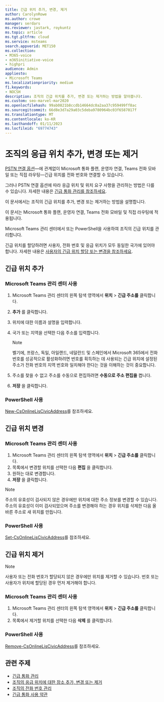 ```yaml
---
title: 긴급 위치 추가, 변경, 제거
author: CarolynRowe
ms.author: crowe
manager: serdars
ms.reviewer: jastark, roykuntz
ms.topic: article
ms.tgt.pltfrm: cloud
ms.service: msteams
search.appverid: MET150
ms.collection:
- M365-voice
- m365initiative-voice
- highpri
audience: Admin
appliesto:
- Microsoft Teams
ms.localizationpriority: medium
f1.keywords:
- NOCSH
description: 조직의 긴급 위치를 추가, 변경 또는 제거하는 방법을 알아봅니다.
ms.custom: seo-marvel-mar2020
ms.openlocfilehash: 99ab0821b8ccdb14664dc0a2aa37c959499ff8ac
ms.sourcegitcommit: 66d8e3d7a29a03c5deba9780964bc03f6587017f
ms.translationtype: MT
ms.contentlocale: ko-KR
ms.lasthandoff: 01/11/2023
ms.locfileid: "69774743"
---
```

# <a name="add-change-or-remove-an-emergency-location-for-your-organization"></a>조직의 응급 위치 추가, 변경 또는 제거

[PSTN 연결 옵션](pstn-connectivity.md)&mdash;에 관계없이 Microsoft 통화 플랜, 운영자 연결, Teams 전화 모바일 또는 직접 라우팅&mdash;긴급 위치를 전화 번호와 연결할 수 있습니다.

그러나 PSTN 연결 옵션에 따라 응급 위치 및 위치 요구 사항을 관리하는 방법은 다를 수 있습니다. 자세한 내용은 [긴급 통화 관리를 참조하세요](what-are-emergency-locations-addresses-and-call-routing.md).

이 문서에서는 조직의 긴급 위치를 추가, 변경 또는 제거하는 방법을 설명합니다. 

이 문서는 Microsoft 통화 플랜, 운영자 연결, Teams 전화 모바일 및 직접 라우팅에 적용됩니다.

Microsoft Teams 관리 센터에서 또는 PowerShell을 사용하여 조직의 긴급 위치를 관리합니다.

긴급 위치를 할당하려면 사용자, 전화 번호 및 응급 위치가 모두 동일한 국가에 있어야 합니다. 자세한 내용은 [사용자의 긴급 위치 할당 또는 변경을 참조하세요](assign-change-emergency-location-user.md).
  
## <a name="add-an-emergency-location"></a>긴급 위치 추가

### <a name="using-the-microsoft-teams-admin-center"></a>Microsoft Teams 관리 센터 사용

1. Microsoft Teams 관리 센터의 왼쪽 탐색 영역에서 **위치** > **긴급 주소를** 클릭합니다.
2. **추가** 를 클릭합니다.
3. 위치에 대한 이름과 설명을 입력합니다.
4. 국가 또는 지역을 선택한 다음 주소를 입력합니다.

   > [!NOTE]
   > 벨기에, 프랑스, 독일, 아일랜드, 네덜란드 및 스페인에서 Microsoft 365에서 전화 번호를 성공적으로 활성화하려면 번호를 획득하는 데 사용되는 긴급 위치에 설정된 주소가 전화 번호의 지역 번호와 일치해야 한다는 것을 이해하는 것이 중요합니다.

5. 주소를 찾을 수 없고 주소를 수동으로 편집하려면 **수동으로 주소 편집을** 켭니다.
6. **저장** 을 클릭합니다.

### <a name="using-powershell"></a>PowerShell 사용

[New-CsOnlineLisCivicAddress](/powershell/module/skype/new-csonlineliscivicaddress)를 참조하세요.
    
## <a name="change-an-emergency-location"></a>긴급 위치 변경

### <a name="using-the-microsoft-teams-admin-center"></a>Microsoft Teams 관리 센터 사용

1. Microsoft Teams 관리 센터의 왼쪽 탐색 영역에서 **위치** > **긴급 주소를** 클릭합니다.
2. 목록에서 변경할 위치를 선택한 다음 **편집** 을 클릭합니다.
3. 원하는 대로 변경합니다.
4. **저장** 을 클릭합니다.

> [!NOTE]
> 주소의 유효성이 검사되지 않은 경우에만 위치에 대한 주소 정보를 변경할 수 있습니다. 주소의 유효성이 이미 검사되었으며 주소를 변경해야 하는 경우 위치를 삭제한 다음 올바른 주소로 새 위치를 만듭니다.

### <a name="using-powershell"></a>PowerShell 사용

[Set-CsOnlineLisCivicAddress](/powershell/module/skype/set-csonlineliscivicaddress)를 참조하세요.
    
## <a name="remove-an-emergency-location"></a>긴급 위치 제거

> [!NOTE]
> 사용자 또는 전화 번호가 할당되지 않은 경우에만 위치를 제거할 수 있습니다. 번호 또는 사용자가 위치에 할당된 경우 먼저 제거해야 합니다.

### <a name="using-the-microsoft-teams-admin-center"></a>Microsoft Teams 관리 센터 사용

1. Microsoft Teams 관리 센터의 왼쪽 탐색 영역에서 **위치** > **긴급 주소를** 클릭합니다.
2. 목록에서 제거할 위치를 선택한 다음 **삭제** 를 클릭합니다.

### <a name="using-powershell"></a>PowerShell 사용

[Remove-CsOnlineLisCivicAddress](/powershell/module/skype/remove-csonlineliscivicaddress)를 참조하세요.

## <a name="related-topics"></a>관련 주제

- [긴급 통화 관리](what-are-emergency-locations-addresses-and-call-routing.md)
- [조직의 응급 위치에 대한 장소 추가, 변경 또는 제거](add-change-remove-emergency-place-organization.md)
- [조직의 전화 번호 관리](/microsoftteams/manage-phone-numbers-for-your-organization)
- [긴급 통화 사용 약관](./emergency-calling-terms-and-conditions.md)
